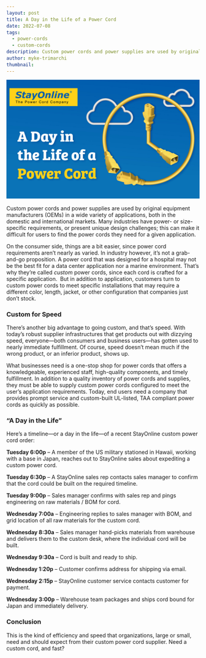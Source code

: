 ```yaml
---
layout: post
title: A Day in the Life of a Power Cord
date: 2022-07-08
tags:
  - power-cords
  - custom-cords
description: Custom power cords and power supplies are used by original equipment manufacturers (OEMs) in a wide variety of applications, both in the domestic and international markets. Many industries have power- or size-specific requirements, or present unique design challenges; this can make it difficult for users to find the power cords they need for a given application.
author: myke-trimarchi
thumbnail:
---
```

![A Day in the Life Graphic](/assets/images/posts/SOL_A_Day_in_the_Life.jpg "A Day in the Life of a Power Cord")

Custom power cords and power supplies are used by original equipment manufacturers (OEMs) in a wide variety of applications, both in the domestic and international markets. Many industries have power- or size-specific requirements, or present unique design challenges; this can make it difficult for users to find the power cords they need for a given application.

On the consumer side, things are a bit easier, since power cord requirements aren’t nearly as varied. In industry however, it’s not a grab-and-go proposition. A power cord that was designed for a hospital may not be the best fit for a data center application nor a marine environment. That’s why they’re called _custom_ power cords, since each cord is crafted for a specific application.  But in addition to application, customers turn to custom power cords to meet specific installations that may require a different color, length, jacket, or other configuration that companies just don’t stock.

### **Custom for Speed**

There’s another big advantage to going custom, and that’s speed. With today’s robust supplier infrastructures that get products out with dizzying speed, everyone—both consumers and business users—has gotten used to nearly immediate fulfillment. Of course, speed doesn’t mean much if the wrong product, or an inferior product, shows up.

What businesses need is a one-stop shop for power cords that offers a knowledgeable, experienced staff, high-quality components, and timely fulfillment. In addition to a quality inventory of power cords and supplies, they must be able to supply custom power cords configured to meet the user’s application requirements. Today, end users need a company that provides prompt service and custom-built UL-listed, TAA compliant power cords as quickly as possible.

### **“A Day in the Life”**

Here’s a timeline—or a day in the life—of a recent StayOnline custom power cord order:

**Tuesday 6:00p** – A member of the US military stationed in Hawaii, working with a base in Japan, reaches out to StayOnline sales about expediting a custom power cord.

**Tuesday 6:30p** – A StayOnline sales rep contacts sales manager to confirm that the cord could be built on the required timeline.

**Tuesday 9:00p** – Sales manager confirms with sales rep and pings engineering on raw materials / BOM for cord.

**Wednesday 7:00a** – Engineering replies to sales manager with BOM, and grid location of all raw materials for the custom cord.

**Wednesday 8:30a** – Sales manager hand-picks materials from warehouse and delivers them to the custom desk, where the individual cord will be built.

**Wednesday 9:30a** – Cord is built and ready to ship.

**Wednesday 1:20p** – Customer confirms address for shipping via email.

**Wednesday 2:15p** – StayOnline customer service contacts customer for payment.

**Wednesday 3:00p** – Warehouse team packages and ships cord bound for Japan and immediately delivery.

### **Conclusion**

This is the kind of efficiency and speed that organizations, large or small, need and should expect from their custom power cord supplier. Need a custom cord, and fast?